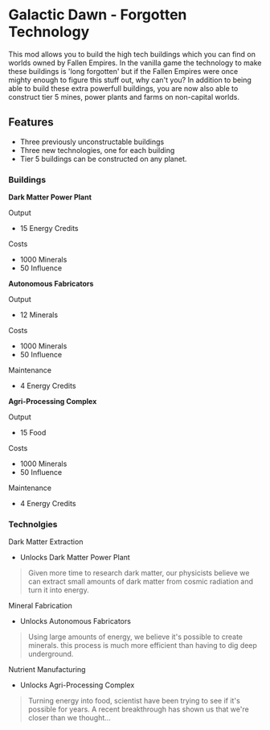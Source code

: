 # Galactic Dawn - Forgotten Technology

This mod allows you to build the high tech buildings which you can find on worlds owned by Fallen Empires.
In the vanilla game the technology to make these buildings is 'long forgotten' but if the Fallen Empires were once mighty enough to figure this stuff out, why can't you?
In addition to being able to build these extra powerfull buildings, you are now also able to construct tier 5 mines, power plants and farms on non-capital worlds. 

## Features
- Three previously unconstructable buildings
- Three new technologies, one for each building
- Tier 5 buildings can be constructed on any planet.

### Buildings

**Dark Matter Power Plant**

Output

- 15 Energy Credits

Costs

- 1000 Minerals
- 50 Influence

**Autonomous Fabricators**

Output

- 12 Minerals

Costs

- 1000 Minerals
- 50 Influence

Maintenance

- 4 Energy Credits

**Agri-Processing Complex**

Output

- 15 Food

Costs

- 1000 Minerals
- 50 Influence

Maintenance

- 4 Energy Credits

### Technolgies
Dark Matter Extraction

- Unlocks Dark Matter Power Plant

> Given more time to research dark matter, our physicists believe we can extract small amounts of dark matter from cosmic radiation and turn it into energy.

Mineral Fabrication

- Unlocks Autonomous Fabricators

> Using large amounts of energy, we believe it's possible to create minerals. this process is much more efficient than having to dig deep underground.

Nutrient Manufacturing

- Unlocks Agri-Processing Complex

> Turning energy into food, scientist have been trying to see if it's possible for years. A recent breakthrough has shown us that we're closer than we thought...